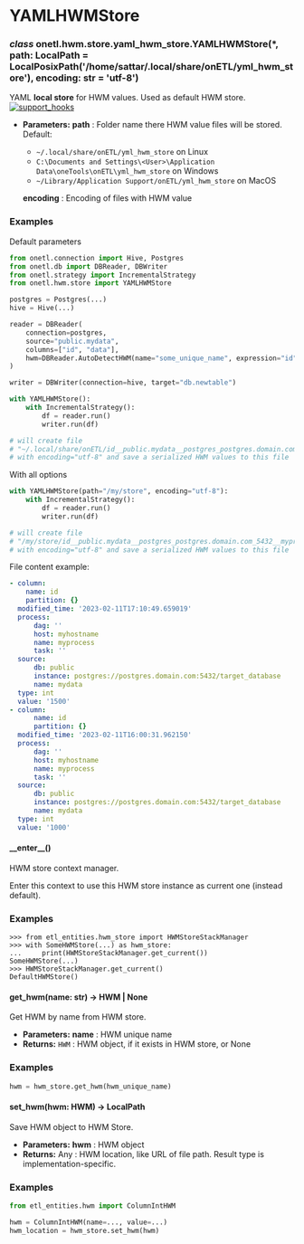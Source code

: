 <a id="yaml-hwm-store"></a>

# YAMLHWMStore

### *class* onetl.hwm.store.yaml_hwm_store.YAMLHWMStore(\*, path: LocalPath = LocalPosixPath('/home/sattar/.local/share/onETL/yml_hwm_store'), encoding: str = 'utf-8')

YAML **local store** for HWM values. Used as default HWM store. [![support_hooks](https://img.shields.io/badge/%20-support%20hooks-blue)](https://onetl.readthedocs.io/en/0.13.5/hooks/index.html)

* **Parameters:**
  **path**
  : Folder name there HWM value files will be stored.
    <br/>
    Default:
    * `~/.local/share/onETL/yml_hwm_store` on Linux
    * `C:\Documents and Settings\<User>\Application Data\oneTools\onETL\yml_hwm_store` on Windows
    * `~/Library/Application Support/onETL/yml_hwm_store` on MacOS

  **encoding**
  : Encoding of files with HWM value

### Examples

Default parameters

```python
from onetl.connection import Hive, Postgres
from onetl.db import DBReader, DBWriter
from onetl.strategy import IncrementalStrategy
from onetl.hwm.store import YAMLHWMStore

postgres = Postgres(...)
hive = Hive(...)

reader = DBReader(
    connection=postgres,
    source="public.mydata",
    columns=["id", "data"],
    hwm=DBReader.AutoDetectHWM(name="some_unique_name", expression="id"),
)

writer = DBWriter(connection=hive, target="db.newtable")

with YAMLHWMStore():
    with IncrementalStrategy():
        df = reader.run()
        writer.run(df)

# will create file
# "~/.local/share/onETL/id__public.mydata__postgres_postgres.domain.com_5432__myprocess__myhostname.yml"
# with encoding="utf-8" and save a serialized HWM values to this file
```

With all options

```python
with YAMLHWMStore(path="/my/store", encoding="utf-8"):
    with IncrementalStrategy():
        df = reader.run()
        writer.run(df)

# will create file
# "/my/store/id__public.mydata__postgres_postgres.domain.com_5432__myprocess__myhostname.yml"
# with encoding="utf-8" and save a serialized HWM values to this file
```

File content example:

```yaml
- column:
    name: id
    partition: {}
  modified_time: '2023-02-11T17:10:49.659019'
  process:
      dag: ''
      host: myhostname
      name: myprocess
      task: ''
  source:
      db: public
      instance: postgres://postgres.domain.com:5432/target_database
      name: mydata
  type: int
  value: '1500'
- column:
      name: id
      partition: {}
  modified_time: '2023-02-11T16:00:31.962150'
  process:
      dag: ''
      host: myhostname
      name: myprocess
      task: ''
  source:
      db: public
      instance: postgres://postgres.domain.com:5432/target_database
      name: mydata
  type: int
  value: '1000'
```

<!-- !! processed by numpydoc !! -->

#### \_\_enter_\_()

HWM store context manager.

Enter this context to use this HWM store instance as current one (instead default).

### Examples

```pycon
>>> from etl_entities.hwm_store import HWMStoreStackManager
>>> with SomeHWMStore(...) as hwm_store:
...     print(HWMStoreStackManager.get_current())
SomeHWMStore(...)
>>> HWMStoreStackManager.get_current()
DefaultHWMStore()
```

<!-- !! processed by numpydoc !! -->

#### get_hwm(name: str) → HWM | None

Get HWM by name from HWM store.

* **Parameters:**
  **name**
  : HWM unique name
* **Returns:**
  `HWM`
  : HWM object, if it exists in HWM store, or None

### Examples

```python
hwm = hwm_store.get_hwm(hwm_unique_name)
```

<!-- !! processed by numpydoc !! -->

#### set_hwm(hwm: HWM) → LocalPath

Save HWM object to HWM Store.

* **Parameters:**
  **hwm**
  : HWM object
* **Returns:**
  Any
  : HWM location, like URL of file path. Result type is implementation-specific.

### Examples

```python
from etl_entities.hwm import ColumnIntHWM

hwm = ColumnIntHWM(name=..., value=...)
hwm_location = hwm_store.set_hwm(hwm)
```

<!-- !! processed by numpydoc !! -->
